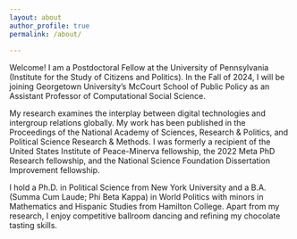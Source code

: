 ```yaml
---
layout: about
author_profile: true
permalink: /about/
 
---
```


Welcome! I am a Postdoctoral Fellow at the University of Pennsylvania (Institute for the Study of Citizens and Politics). In the Fall of 2024, I will be joining Georgetown University’s McCourt School of Public Policy as an Assistant Professor of Computational Social Science.

My research examines the interplay between digital technologies and intergroup relations globally. My work has been published in the Proceedings of the National Academy of Sciences, Research & Politics, and Political Science Research & Methods. I was formerly a recipient of the United States Institute of Peace-Minerva fellowship, the 2022 Meta PhD Research fellowship, and the National Science Foundation Dissertation Improvement fellowship.

I hold a Ph.D. in Political Science from New York University and a B.A. (Summa Cum Laude; Phi Beta Kappa) in World Politics with minors in Mathematics and Hispanic Studies from Hamilton College. Apart from my research, I enjoy competitive ballroom dancing and refining my chocolate tasting skills.
